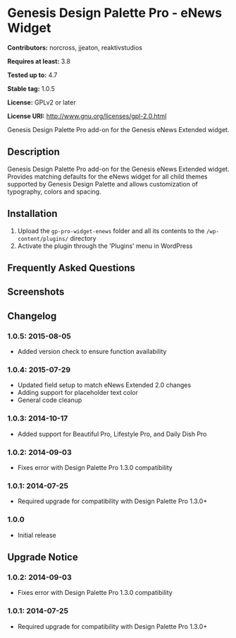 # Genesis Design Palette Pro - eNews Widget #
**Contributors:** norcross, jjeaton, reaktivstudios

**Requires at least:** 3.8

**Tested up to:** 4.7

**Stable tag:** 1.0.5

**License:** GPLv2 or later

**License URI:** http://www.gnu.org/licenses/gpl-2.0.html


Genesis Design Palette Pro add-on for the Genesis eNews Extended widget.

## Description ##

Genesis Design Palette Pro add-on for the Genesis eNews Extended widget. Provides matching defaults for the eNews widget for all child themes supported by Genesis Design Palette and allows customization of typography, colors and spacing.

## Installation ##
1. Upload the `gp-pro-widget-enews` folder and all its contents to the `/wp-content/plugins/` directory
1. Activate the plugin through the 'Plugins' menu in WordPress

## Frequently Asked Questions ##

## Screenshots ##

## Changelog ##

### 1.0.5: 2015-08-05 ###

* Added version check to ensure function availability

### 1.0.4: 2015-07-29 ###

* Updated field setup to match eNews Extended 2.0 changes
* Adding support for placeholder text color
* General code cleanup

### 1.0.3: 2014-10-17 ###

* Added support for Beautiful Pro, Lifestyle Pro, and Daily Dish Pro

### 1.0.2: 2014-09-03 ###

* Fixes error with Design Palette Pro 1.3.0 compatibility

### 1.0.1: 2014-07-25 ###

* Required upgrade for compatibility with Design Palette Pro 1.3.0+

### 1.0.0 ###

* Initial release

## Upgrade Notice ##

### 1.0.2: 2014-09-03 ###

* Fixes error with Design Palette Pro 1.3.0 compatibility

### 1.0.1: 2014-07-25 ###

* Required upgrade for compatibility with Design Palette Pro 1.3.0+